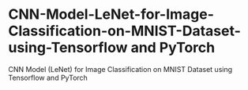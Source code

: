 # CNN-Model-LeNet-for-Image-Classification-on-MNIST-Dataset-using-Tensorflow and PyTorch
CNN Model (LeNet) for Image Classification on MNIST Dataset using Tensorflow and PyTorch
